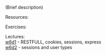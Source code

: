 (Brief description)

Resources:

Exercises:

Lectures:  
	[w6d1](https://drive.google.com/open?id=1ORzi8DzN0Ez0jRewhGgjtPZFHSSLa3nq17jvi-kJSzw)  - RESTFULL, cookies, sessions, express  
	[w6d2](https://drive.google.com/open?id=1O9TOyJ17mlk2gZlgd0OBVvUS6duoDehokygZKzZWdN8)  - sessions and user types  
